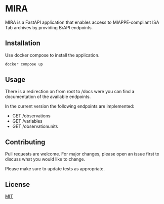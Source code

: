 # MIRA

MIRA is a FastAPI application that enables access to MIAPPE-compliant ISA Tab archives by providing BrAPI endpoints.

## Installation

Use docker compose to install the application.

```bash
docker compose up
```

## Usage

There is a redirection on from root to /docs were you can find a documentation of the available endpoints.

In the current version the following endpoints are implemented:
- GET /observations
- GET /variables
- GET /observationunits

## Contributing

Pull requests are welcome. For major changes, please open an issue first
to discuss what you would like to change.

Please make sure to update tests as appropriate.

## License

[MIT](https://choosealicense.com/licenses/mit/)
